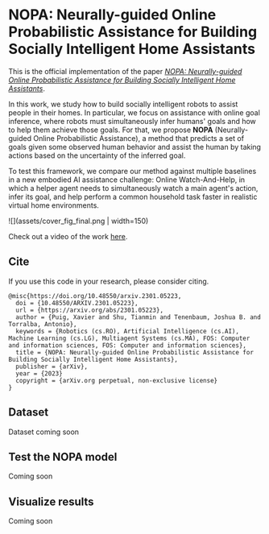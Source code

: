 # NOPA: Neurally-guided Online Probabilistic Assistance for Building Socially Intelligent Home Assistants

This is the official implementation of the paper [*NOPA: Neurally-guided Online Probabilistic Assistance for Building Socially Intelligent Home Assistants*](https://arxiv.org/abs/2301.05223). 


In this work, we study how to build socially intelligent robots to assist people in their homes. In particular, we focus on assistance with online goal inference, where robots must simultaneously infer humans' goals and how to help them achieve those goals. For that, we propose **NOPA** (Neurally-guided Online Probabilistic Assistance), a method that predicts a set of goals given some observed human behavior and assist the human by taking actions based on the uncertainty of the inferred goal. 

To test this framework, we compare our method against multiple baselines in a new embodied AI assistance challenge: Online Watch-And-Help, in which a helper agent needs to simultaneously watch a main agent's action, infer its goal, and help perform a common household task faster in realistic virtual home environments.
 
 
![](assets/cover_fig_final.png | width=150)


Check out a video of the work [here](https://youtu.be/Oawo9pynPL0).

## Cite

If you use this code in your research, please consider citing.
```
@misc{https://doi.org/10.48550/arxiv.2301.05223,
  doi = {10.48550/ARXIV.2301.05223},
  url = {https://arxiv.org/abs/2301.05223},
  author = {Puig, Xavier and Shu, Tianmin and Tenenbaum, Joshua B. and Torralba, Antonio},
  keywords = {Robotics (cs.RO), Artificial Intelligence (cs.AI), Machine Learning (cs.LG), Multiagent Systems (cs.MA), FOS: Computer and information sciences, FOS: Computer and information sciences},
  title = {NOPA: Neurally-guided Online Probabilistic Assistance for Building Socially Intelligent Home Assistants},
  publisher = {arXiv},
  year = {2023}
  copyright = {arXiv.org perpetual, non-exclusive license}
}
```

## Dataset
Dataset coming soon



## Test the NOPA model
Coming soon

## Visualize results
Coming soon

